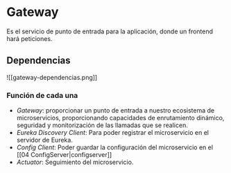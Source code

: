 
# Gateway

Es el servicio de punto de entrada para la aplicación, donde un frontend hará peticiones.

## Dependencias

![[gateway-dependencias.png]]
### Función de cada una

- _Gateway_: proporcionar un punto de entrada a nuestro ecosistema de microservicios, proporcionando capacidades de enrutamiento dinámico, seguridad y monitorización de las llamadas que se realicen.
- _Eureka Discovery Client_: Para poder registrar el microservicio en el servidor de Eureka.
- _Config Client_: Poder guardar la configuración del microservicio en el [[04 ConfigServer|configserver]]
- _Actuator_: Seguimiento del microservicio.

